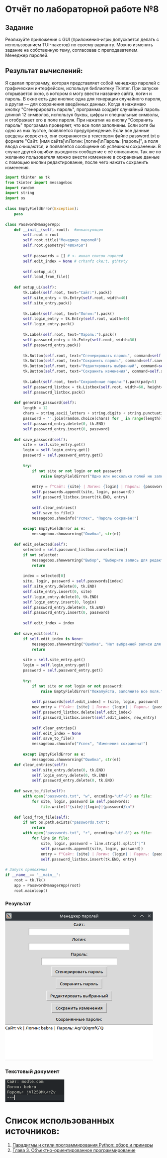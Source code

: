 # Отчёт по лабораторной работе №8

## Задание
Реализуйте приложение с GUI (приложения-игры допускается делать с использованием TUI-пакетов) по своему варианту. Можно изменить задание на собственную тему, согласовав с преподавателем. Менеджер паролей.
## Результат вычислений: 
Я сделал программу, которая представляет собой менеджер паролей с графическим интерфейсом, используя библиотеку Tkinter. При запуске открывается окно, в котором я могу ввести название сайта, логин и пароль. В окне есть две кнопки: одна для генерации случайного пароля, а другая — для сохранения введённых данных. Когда я нажимаю кнопку "Сгенерировать пароль", программа создаёт случайный пароль длиной 12 символов, используя буквы, цифры и специальные символы, и отображает его в поле пароля. При нажатии на кнопку "Сохранить пароль" программа проверяет, что все поля заполнены. Если хотя бы одно из них пустое, появляется предупреждение. Если все данные введены корректно, они сохраняются в текстовом файле password.txt в формате "Сайт: [имя сайта]\nЛогин: [логин]\nПароль: [пароль]", а поля ввода очищаются, и появляется сообщение об успешном сохранении. В случае другой ошибки выводится сообщение с её описанием. Так же по желанию пользователя можно внести изменение в сохраненые данные с помощью кнопки редактирование, после чего нажать сохранить изменения.
``` Python
import tkinter as tk
from tkinter import messagebox
import random
import string
import os

class EmptyFieldError(Exception):
    pass

class PasswordManagerApp:
    def __init__(self, root):  #инкапсуляция
        self.root = root
        self.root.title("Менеджер паролей")
        self.root.geometry("480x450")

        self.passwords = [] # <- инкап список паролей
        self.edit_index = None # crhsnfz cke;t, gthtvty

        self.setup_ui()
        self.load_from_file()

    def setup_ui(self):
        tk.Label(self.root, text="Сайт:").pack()
        self.site_entry = tk.Entry(self.root, width=40)
        self.site_entry.pack()

        tk.Label(self.root, text="Логин:").pack()
        self.login_entry = tk.Entry(self.root, width=40)
        self.login_entry.pack()

        tk.Label(self.root, text="Пароль:").pack()
        self.password_entry = tk.Entry(self.root, width=30)
        self.password_entry.pack()

        tk.Button(self.root, text="Сгенерировать пароль", command=self.generate_password).pack(pady=3)
        tk.Button(self.root, text="Сохранить пароль", command=self.save_password).pack(pady=3)
        tk.Button(self.root, text="Редактировать выбранный", command=self.edit_selected).pack(pady=3)
        tk.Button(self.root, text="Сохранить изменения", command=self.save_edit).pack(pady=3)

        tk.Label(self.root, text="Сохранённые пароли:").pack(pady=5)
        self.password_listbox = tk.Listbox(self.root, width=60, height=10)
        self.password_listbox.pack()

    def generate_password(self):
        length = 12
        chars = string.ascii_letters + string.digits + string.punctuation
        password = ''.join(random.choice(chars) for _ in range(length))
        self.password_entry.delete(0, tk.END)
        self.password_entry.insert(0, password)

    def save_password(self):
        site = self.site_entry.get()
        login = self.login_entry.get()
        password = self.password_entry.get()

        try:
            if not site or not login or not password:
                raise EmptyFieldError("Одно или несколько полей не заполнены!")

            entry = f"Сайт: {site} | Логин: {login} | Пароль: {password}"
            self.passwords.append((site, login, password))
            self.password_listbox.insert(tk.END, entry)

            self.clear_entries()
            self.save_to_file()
            messagebox.showinfo("Успех", "Пароль сохранён!")

        except EmptyFieldError as e:
            messagebox.showwarning("Ошибка", str(e))

    def edit_selected(self):
        selected = self.password_listbox.curselection()
        if not selected:
            messagebox.showwarning("Выбор", "Выберите запись для редактирования.")
            return

        index = selected[0]
        site, login, password = self.passwords[index]
        self.site_entry.delete(0, tk.END)
        self.site_entry.insert(0, site)
        self.login_entry.delete(0, tk.END)
        self.login_entry.insert(0, login)
        self.password_entry.delete(0, tk.END)
        self.password_entry.insert(0, password)

        self.edit_index = index

    def save_edit(self):
        if self.edit_index is None:
            messagebox.showwarning("Ошибка", "Нет выбранной записи для редактирования.")
            return

        site = self.site_entry.get()
        login = self.login_entry.get()
        password = self.password_entry.get()

        try:
            if not site or not login or not password:
                raise EmptyFieldError("Пожалуйста, заполните все поля.")

            self.passwords[self.edit_index] = (site, login, password)
            new_entry = f"Сайт: {site} | Логин: {login} | Пароль: {password}"
            self.password_listbox.delete(self.edit_index)
            self.password_listbox.insert(self.edit_index, new_entry)

            self.clear_entries()
            self.edit_index = None
            self.save_to_file()
            messagebox.showinfo("Успех", "Изменения сохранены!")

        except EmptyFieldError as e:
            messagebox.showwarning("Ошибка", str(e))
    def clear_entries(self):
            self.site_entry.delete(0, tk.END)
            self.login_entry.delete(0, tk.END)
            self.password_entry.delete(0, tk.END)

    def save_to_file(self):
        with open("passwords.txt", "w", encoding="utf-8") as file:
            for site, login, password in self.passwords:
                file.write(f"{site}|{login}|{password}\n")

    def load_from_file(self):
        if not os.path.exists("passwords.txt"):
            return
        with open("passwords.txt", "r", encoding="utf-8") as file:
            for line in file:
                site, login, password = line.strip().split("|")
                self.passwords.append((site, login, password))
                entry = f"Сайт: {site} | Логин: {login} | Пароль: {password}"
                self.password_listbox.insert(tk.END, entry)

# Запуск приложения
if __name__== "__main__":
    root = tk.Tk()
    app = PasswordManagerApp(root)
    root.mainloop()
```
### Результат
![](https://github.com/manabreako/python/blob/main/lab8/Screenshot_20250424_124719.png)
### Текстовый документ
![](https://github.com/manabreako/python/blob/main/lab8/Screenshot_20250417_133702.png)


# Список использованных источников: 
1) [Парадигмы и стили программирования Python: обзор и примеры](https://sky.pro/wiki/python/paradigmy-i-stili-programmirovaniya-python-obzor-i-primery/)
2) [Глава 3. Объектно-ориентированное программирование](https://metanit.com/python/tutorial/)
